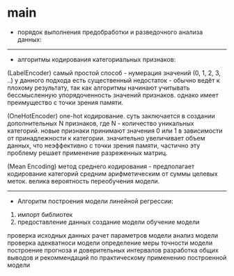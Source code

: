 # main
- порядок выполнения предобработки и разведочного анализа данных:

---

- алгоритмы кодирования категориальных признаков:

(LabelEncoder) самый простой способ - нумерация значений (0, 1, 2, 3, ..)
у данного подхода есть существенный недостаток - обычно ведёт к плохому результату, так как алгоритмы начинают учитывать бессмысленную упорядоченность значений признаков. однако имеет преимущество с точки зрения памяти.

(OneHotEncoder) one-hot кодирование. суть заключается в создании дополнительных N признаков, где N - количество уникальных категорий.
новые признаки принимают значения 0 или 1 в зависимости от принадлежности к категории.
значительно увеличивает объем данных, что неэффективно с точки зрения памяти, частично эту проблему решает применение разреженных матриц.

(Mean Encoding) метод среднего кодирования - предполагает кодирование категорий средним арифметическим от суммы целевых меток. велика вероятность переобучения модели.

---

- Алгоритм построения модели линейной регрессии:

1. импорт библиотек
2. предоставление данных
создание модели
обучение модели

проверка исходных данных
рачет параметров модели
анализ модели
проверка адекватноси модели
определение меры точности модели
построение прогноза и доверительных интервалов
разработка общих выводов и рекоммендаций по практическому применению построенной модели
